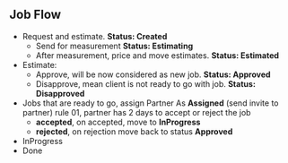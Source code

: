 ## Job Flow

- Request and estimate. **Status: Created**
    - Send for measurement **Status: Estimating**
    - After measurement, price and move estimates. **Status: Estimated**
- Estimate:
    - Approve, will be now considered as new job. **Status: Approved**
    - Disapprove, mean client is not ready to go with job. **Status: Disapproved**
- Jobs that are ready to go, assign Partner As **Assigned** (send invite to partner)
  rule 01, partner has 2 days to accept or reject the job
  - **accepted**, on accepted, move to **InProgress**
  - **rejected**, on rejection move back to status **Approved**
- InProgress
- Done

